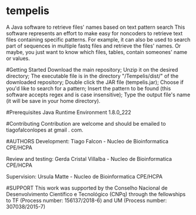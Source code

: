 # tempelis
A Java software to retrieve files' names based on text pattern search
This software represents an effort to make easy for noncoders to retrieve text files containing specific patterns.
For example, it can also be used to search part of sequences in multiple fastq files and retrieve the files' names.
Or maybe, you just want to know which files, tables, contain someones' name or values.

#Getting Started
Download the main repository;
Unzip it on the desired directory;
The executable file is in the directory "/Tempelis/dist/" of the downloaded repository;
Double click the JAR file (tempelis.jar);
Choose if you'd like to search for a pattern;
Insert the pattern to be found (this software accepts regex and is case insensitive);
Type the output file's name (it will be save in your home directory).

#Prerequisites
Java Runtime Environment 1.8.0_222

#Contributing
Contribution are welcome and should be emailed to tiagofalconlopes at gmail . com.

#AUTHORS
Development:
Tiago Falcon - Nucleo de Bioinformatica CPE/HCPA

Review and testing:
Gerda Cristal Villalba - Nucleo de Bioinformatica CPE/HCPA

Supervision:
Ursula Matte - Nucleo de Bioinformatica CPE/HCPA

#SUPPORT
This work was supported by the Conselho Nacional de Desenvolvimento Científico e Tecnológico (CNPq) through the fellowships to TF (Process number: 156137/2018-6) and UM (Process number: 307038/2015-7)
